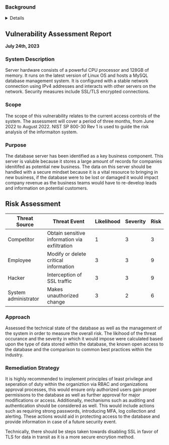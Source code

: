 ### Background
<Details>
  You are a newly hired cybersecurity analyst for an e-commerce company. The company stores information on a remote database server, since many of the employees work remotely from locations all around the world. Employees of the company regularly query, or request, data from the server to find potential customers. The database has been open to the public since the company's launch three years ago. As a cybersecurity professional, you recognize that keeping the database server open to the public is a serious vulnerability.

A vulnerability assessment of the situation can help you communicate the potential risks with decision makers at the company. You must create a written report that clearly explains how the vulnerable server is a risk to business operations and how it can be secured.
</Details>

## Vulnerability Assessment Report
**July 24th, 2023**

### System Description
Server hardware consists of a powerful CPU processor and 128GB of memory. It runs on the latest version of Linux OS and hosts a MySQL database management system. It is configured with a stable network connection using IPv4 addresses and interacts with other servers on the network. Security measures include SSL/TLS encrypted connections. 

### Scope
The scope of this vulnerability relates to the current access controls of the system. The assessment will cover a period of three months, from June 2022 to August 2022. NIST SP 800-30 Rev 1 is used to guide the risk analysis of the informaiton system. 

### Purpose
The database server has been identified as a key business component. This server is valuble because it stores a large amount of records for companies idenitifed as potential new business. The data on this server should be handled with a secure mindset because it is a vital resource to bringing in new business, if the database were to be lost or damaged it would impact company revenue as the business teams would have to re-develop leads and information on potential customers. 

## Risk Assessment
|  Threat Source | Threat Event | Likelihood | Severity | Risk |
| -------------- | ------------ | ---------- | -------- | ---- |
| Competitor | Obtain sensitive information via exfiltration | 1 | 3 | 3 |
| Employee | Modify or delete critical information | 3 | 3 | 9 |
| Hacker | Interception of SSL traffic | 3 | 3 | 9 |
| System administrator | Makes unauthorized change | 3 | 2 | 6 |


### Approach
Assessed the technical state of the database as well as the management of the system in order to measure the overall risk. The likihood of the threat occurance and the severity in which it would impose were calculated based upon the type of data stored within the database, the known open access to the database and the comparison to common best practices within the industry. 

### Remediation Strategy 
It is highly recommended to implement principles of least privilege and seperation of duty within the organiztion via RBAC and organizations approval processes, this would ensure only authorized users gain proper permisisons to the database as well as further approval for major modifications or access. Additionally, mechanisms such as auditing and authentication should be considered as well. This would include actions such as requiring strong passwords, introducing MFA, log collection and alerting. These actions would aid in protecting access to the database and provide information in case of a future security event. 

Technically, there should be steps taken towards disabling SSL in favor of TLS for data in transit as it is a more secure encrytion method. 

